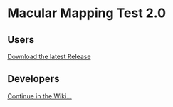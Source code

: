 # Macular Mapping Test 2.0

## Users
[Download the latest Release](https://github.com/michab66/public-mmt/releases) 

## Developers
[Continue in the Wiki...](https://github.com/michab66/public-mmt/wiki)
